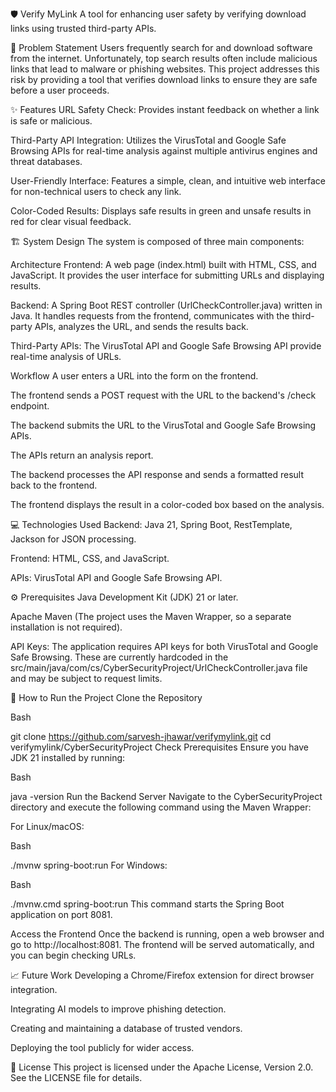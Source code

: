 🛡️ Verify MyLink
A tool for enhancing user safety by verifying download links using trusted third-party APIs.

📝 Problem Statement
Users frequently search for and download software from the internet. Unfortunately, top search results often include malicious links that lead to malware or phishing websites. This project addresses this risk by providing a tool that verifies download links to ensure they are safe before a user proceeds.

✨ Features
URL Safety Check: Provides instant feedback on whether a link is safe or malicious.

Third-Party API Integration: Utilizes the VirusTotal and Google Safe Browsing APIs for real-time analysis against multiple antivirus engines and threat databases.

User-Friendly Interface: Features a simple, clean, and intuitive web interface for non-technical users to check any link.

Color-Coded Results: Displays safe results in green and unsafe results in red for clear visual feedback.

🏗️ System Design
The system is composed of three main components:

Architecture
Frontend: A web page (index.html) built with HTML, CSS, and JavaScript. It provides the user interface for submitting URLs and displaying results.

Backend: A Spring Boot REST controller (UrlCheckController.java) written in Java. It handles requests from the frontend, communicates with the third-party APIs, analyzes the URL, and sends the results back.

Third-Party APIs: The VirusTotal API and Google Safe Browsing API provide real-time analysis of URLs.

Workflow
A user enters a URL into the form on the frontend.

The frontend sends a POST request with the URL to the backend's /check endpoint.

The backend submits the URL to the VirusTotal and Google Safe Browsing APIs.

The APIs return an analysis report.

The backend processes the API response and sends a formatted result back to the frontend.

The frontend displays the result in a color-coded box based on the analysis.

💻 Technologies Used
Backend: Java 21, Spring Boot, RestTemplate, Jackson for JSON processing.

Frontend: HTML, CSS, and JavaScript.

APIs: VirusTotal API and Google Safe Browsing API.

⚙️ Prerequisites
Java Development Kit (JDK) 21 or later.

Apache Maven (The project uses the Maven Wrapper, so a separate installation is not required).

API Keys: The application requires API keys for both VirusTotal and Google Safe Browsing. These are currently hardcoded in the src/main/java/com/cs/CyberSecurityProject/UrlCheckController.java file and may be subject to request limits.

🚀 How to Run the Project
Clone the Repository

Bash

git clone https://github.com/sarvesh-jhawar/verifymylink.git
cd verifymylink/CyberSecurityProject
Check Prerequisites
Ensure you have JDK 21 installed by running:

Bash

java -version
Run the Backend Server
Navigate to the CyberSecurityProject directory and execute the following command using the Maven Wrapper:

For Linux/macOS:

Bash

./mvnw spring-boot:run
For Windows:

Bash

./mvnw.cmd spring-boot:run
This command starts the Spring Boot application on port 8081.

Access the Frontend
Once the backend is running, open a web browser and go to http://localhost:8081. The frontend will be served automatically, and you can begin checking URLs.

📈 Future Work
Developing a Chrome/Firefox extension for direct browser integration.

Integrating AI models to improve phishing detection.

Creating and maintaining a database of trusted vendors.

Deploying the tool publicly for wider access.

📄 License
This project is licensed under the Apache License, Version 2.0. See the LICENSE file for details.
